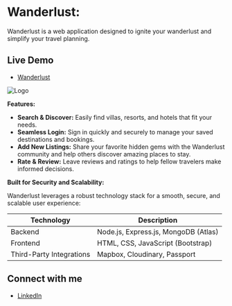 # Wanderlust:

Wanderlust is a web application designed to ignite your wanderlust and simplify your travel planning. 

## Live Demo
 - [Wanderlust](https://radhey-detroja.onrender.com/listings)

![Logo](https://github.com/DetrojaRadhey/wanderlust/assets/137185638/cac6a259-1bec-480d-a593-138c72635e3c)


**Features:**

* **Search & Discover:** Easily find villas, resorts, and hotels that fit your needs. 
* **Seamless Login:** Sign in quickly and securely to manage your saved destinations and bookings.
* **Add New Listings:** Share your favorite hidden gems with the Wanderlust community and help others discover amazing places to stay.
* **Rate & Review:** Leave reviews and ratings to help fellow travelers make informed decisions. 

**Built for Security and Scalability:**

Wanderlust leverages a robust technology stack for a smooth, secure, and scalable user experience:

| Technology | Description |
|---|---|
| Backend | Node.js, Express.js, MongoDB (Atlas) |
| Frontend | HTML, CSS, JavaScript (Bootstrap) |
| Third-Party Integrations | Mapbox, Cloudinary, Passport |

## Connect with me
 - [LinkedIn](https://www.linkedin.com/in/radhey-detroja-4308a8255/)
